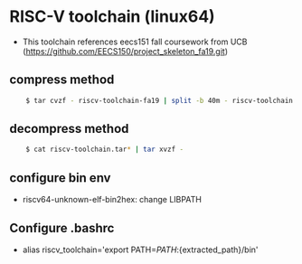 # RISC-V toolchain (linux64)
 - This toolchain references eecs151 fall coursework from UCB (https://github.com/EECS150/project_skeleton_fa19.git)

## compress method
```bash
    $ tar cvzf - riscv-toolchain-fa19 | split -b 40m - riscv-toolchain.tar
```

## decompress method
```bash
    $ cat riscv-toolchain.tar* | tar xvzf -
```

## configure bin env
 - riscv64-unknown-elf-bin2hex: change LIBPATH

## Configure .bashrc
 - alias riscv_toolchain='export PATH=$PATH:${extracted_path}/bin'
    
